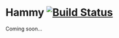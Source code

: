 Hammy
[![Build Status](https://travis-ci.org/moosebot/hammy.svg?branch=master)](https://travis-ci.org/moosebot/hammy)
=========

Coming soon...
